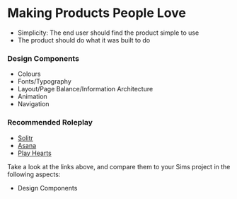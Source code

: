 # Making Products People Love

* Simplicity: The end user should find the product simple to use
* The product should do what it was built to do

### Design Components
* Colours
* Fonts/Typography
* Layout/Page Balance/Information Architecture
* Animation
* Navigation

### Recommended Roleplay
* [Solitr](https://www.solitr.com/)
* [Asana](https://asana.com)
* [Play Hearts](https://www.playhearts-online.com/)

Take a look at the links above, and compare them to your Sims project in the following aspects:
* Design Components
